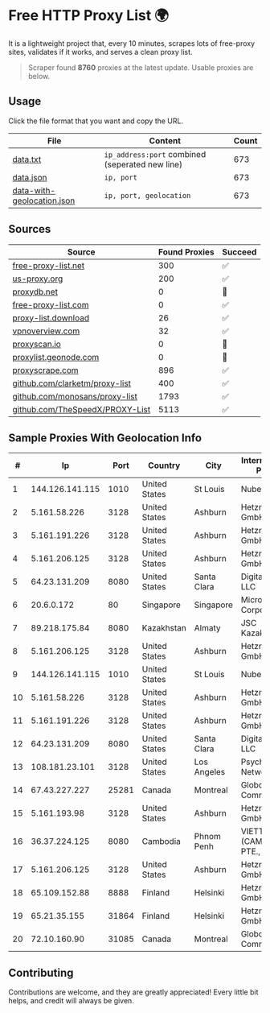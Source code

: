 
# Free HTTP Proxy List 🌍

It is a lightweight project that, every 10 minutes, scrapes lots of free-proxy sites, validates if it works, and serves a clean proxy list.


> Scraper found **8760** proxies at the latest update. Usable proxies are below.

## Usage

Click the file format that you want and copy the URL.


|File|Content|Count|
|----|-------|-----|
|[data.txt](https://raw.githubusercontent.com/themiralay/Proxy-List-World/master/data.txt)|`ip_address:port` combined (seperated new line)|673|
|[data.json](https://raw.githubusercontent.com/themiralay/Proxy-List-World/master/data.json)|`ip, port`|673|
|[data-with-geolocation.json](https://raw.githubusercontent.com/themiralay/Proxy-List-World/master/data-with-geolocation.json)|`ip, port, geolocation`|673|

## Sources

|Source|Found Proxies|Succeed|
|------|-------------|-------|
|[free-proxy-list.net](https://free-proxy-list.net)|300|✅|
|[us-proxy.org](https://www.us-proxy.org)|200|✅|
|[proxydb.net](http://proxydb.net)|0|🚫|
|[free-proxy-list.com](https://free-proxy-list.com/?page=&port=&type%5B%5D=http&type%5B%5D=https&up_time=0&search=Search)|0|✅|
|[proxy-list.download](https://www.proxy-list.download/HTTP)|26|✅|
|[vpnoverview.com](https://vpnoverview.com/privacy/anonymous-browsing/free-proxy-servers)|32|✅|
|[proxyscan.io](https://www.proxyscan.io)|0|🚫|
|[proxylist.geonode.com](https://proxylist.geonode.com/api/proxy-list?limit=300&page=1&sort_by=lastChecked&sort_type=desc&protocols=http,https)|0|🚫|
|[proxyscrape.com](https://api.proxyscrape.com/v2/?request=displayproxies&protocol=http&timeout=10000&country=all&ssl=all&anonymity=all)|896|✅|
|[github.com/clarketm/proxy-list](https://raw.githubusercontent.com/clarketm/proxy-list/master/proxy-list-raw.txt)|400|✅|
|[github.com/monosans/proxy-list](https://raw.githubusercontent.com/monosans/proxy-list/main/proxies/http.txt)|1793|✅|
|[github.com/TheSpeedX/PROXY-List](https://raw.githubusercontent.com/TheSpeedX/PROXY-List/master/http.txt)|5113|✅|


## Sample Proxies With Geolocation Info

|#|Ip|Port|Country|City|Internet Service Provider|
|-|--|----|-------|----|-------------------------|
|1|144.126.141.115|1010|United States|St Louis|Nubes, LLC|
|2|5.161.58.226|3128|United States|Ashburn|Hetzner Online GmbH|
|3|5.161.191.226|3128|United States|Ashburn|Hetzner Online GmbH|
|4|5.161.206.125|3128|United States|Ashburn|Hetzner Online GmbH|
|5|64.23.131.209|8080|United States|Santa Clara|DigitalOcean, LLC|
|6|20.6.0.172|80|Singapore|Singapore|Microsoft Corporation|
|7|89.218.175.84|8080|Kazakhstan|Almaty|JSC Kazakhtelecom|
|8|5.161.206.125|3128|United States|Ashburn|Hetzner Online GmbH|
|9|144.126.141.115|1010|United States|St Louis|Nubes, LLC|
|10|5.161.58.226|3128|United States|Ashburn|Hetzner Online GmbH|
|11|5.161.191.226|3128|United States|Ashburn|Hetzner Online GmbH|
|12|64.23.131.209|8080|United States|Santa Clara|DigitalOcean, LLC|
|13|108.181.23.101|3128|United States|Los Angeles|Psychz Networks|
|14|67.43.227.227|25281|Canada|Montreal|GloboTech Communications|
|15|5.161.193.98|3128|United States|Ashburn|Hetzner Online GmbH|
|16|36.37.224.125|8080|Cambodia|Phnom Penh|VIETTEL (CAMBODIA) PTE., LTD|
|17|5.161.206.125|3128|United States|Ashburn|Hetzner Online GmbH|
|18|65.109.152.88|8888|Finland|Helsinki|Hetzner Online GmbH|
|19|65.21.35.155|31864|Finland|Helsinki|Hetzner Online GmbH|
|20|72.10.160.90|31085|Canada|Montreal|GloboTech Communications|



## Contributing

Contributions are welcome, and they are greatly appreciated! Every
little bit helps, and credit will always be given.


